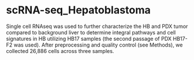 # scRNA-seq_Hepatoblastoma
Single cell RNAseq was used to further characterize the HB and PDX tumor compared to background liver to determine integral pathways and cell signatures in HB utilizing HB17 samples (the second passage of PDX HB17-F2 was used). After preprocessing and quality control (see Methods), we collected 26,886 cells across three samples.
